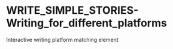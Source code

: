 # WRITE_SIMPLE_STORIES-Writing_for_different_platforms
Interactive writing platform matching element
